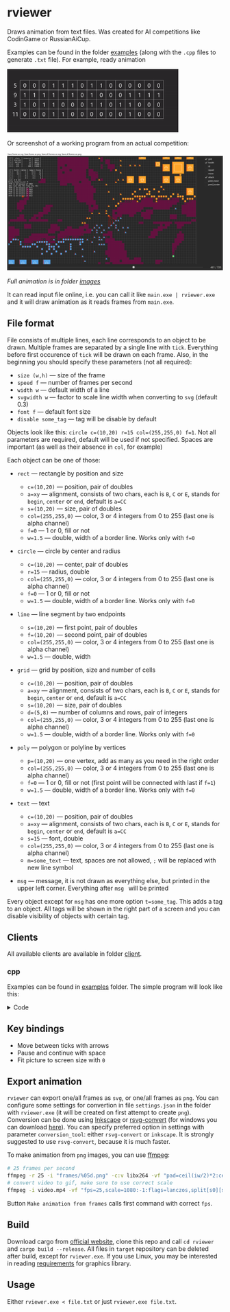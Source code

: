 # rviewer

Draws animation from text files. Was created for AI competitions like CodinGame or RussianAiCup.

Examples can be found in the folder [examples](/examples) (along with the `.cpp` files to generate `.txt` file). For example, ready animation

<img src="examples/example1.gif" width="400">

Or screenshot of a working program from an actual competition:

<img src="images/image1.png" width="800">

_Full animation is in folder [images](/images)_

It can read input file online, i.e. you can call it like `main.exe | rviewer.exe` and it will draw animation as it reads frames from `main.exe`.

## File format
File consists of multiple lines, each line corresponds to an object to be drawn. Multiple frames are separated by a single line with `tick`. Everything before first occurence of `tick` will be drawn on each frame. Also, in the beginning you should specify these parameters (not all required):

+ `size (w,h)` &mdash; size of the frame
+ `speed f` &mdash; number of frames per second
+ `width w` &mdash; default width of a line
+ `svgwidth w` &mdash; factor to scale line width when converting to `svg` (default 0.3)
+ `font f` &mdash; default font size
+ `disable some_tag` &mdash; tag will be disable by default

Objects look like this: `circle c=(10,20) r=15 col=(255,255,0) f=1`. Not all parameters are required, default will be used if not specified. Spaces are important (as well as their absence in `col`, for example)

Each object can be one of those:
+ `rect` &mdash; rectangle by position and size 
  + `c=(10,20)` &mdash; position, pair of doubles
  + `a=xy` &mdash; alignment, consists of two chars, each is `B`, `C` or `E`, stands for `begin`, `center` or `end`, default is `a=CC`
  + `s=(10,20)` &mdash; size, pair of doubles
  + `col=(255,255,0)` &mdash; color, 3 or 4 integers from 0 to 255 (last one is alpha channel)
  + `f=0` &mdash; 1 or 0, fill or not
  + `w=1.5` &mdash; double, width of a border line. Works only with `f=0`

+ `circle` &mdash; circle by center and radius
  + `c=(10,20)` &mdash; center, pair of doubles
  + `r=15` &mdash; radius, double
  + `col=(255,255,0)` &mdash; color, 3 or 4 integers from 0 to 255 (last one is alpha channel)
  + `f=0` &mdash; 1 or 0, fill or not
  + `w=1.5` &mdash; double, width of a border line. Works only with `f=0`

+ `line` &mdash; line segment by two endpoints
  + `s=(10,20)` &mdash; first point, pair of doubles
  + `f=(10,20)` &mdash; second point, pair of doubles
  + `col=(255,255,0)` &mdash; color, 3 or 4 integers from 0 to 255 (last one is alpha channel)
  + `w=1.5` &mdash; double, width

+ `grid` &mdash; grid by position, size and number of cells
  + `c=(10,20)` &mdash; position, pair of doubles
  + `a=xy` &mdash; alignment, consists of two chars, each is `B`, `C` or `E`, stands for `begin`, `center` or `end`, default is `a=CC`
  + `s=(10,20)` &mdash; size, pair of doubles
  + `d=(5,8)` &mdash; number of columns and rows, pair of integers
  + `col=(255,255,0)` &mdash; color, 3 or 4 integers from 0 to 255 (last one is alpha channel)
  + `w=1.5` &mdash; double, width of a border line. Works only with `f=0`

+ `poly` &mdash; polygon or polyline by vertices
  + `p=(10,20)` &mdash; one vertex, add as many as you need in the right order
  + `col=(255,255,0)` &mdash; color, 3 or 4 integers from 0 to 255 (last one is alpha channel)
  + `f=0` &mdash; 1 or 0, fill or not (first point will be connected with last if `f=1`)
  + `w=1.5` &mdash; double, width of a border line. Works only with `f=0`

+ `text` &mdash; text
  + `c=(10,20)` &mdash; position, pair of doubles
  + `a=xy` &mdash; alignment, consists of two chars, each is `B`, `C` or `E`, stands for `begin`, `center` or `end`, default is `a=CC`
  + `s=15` &mdash; font, double
  + `col=(255,255,0)` &mdash; color, 3 or 4 integers from 0 to 255 (last one is alpha channel)
  + `m=some_text` &mdash; text, spaces are not allowed, `;` will be replaced with new line symbol

+ `msg` &mdash; message, it is not drawn as everything else, but printed in the upper left corner. Everything after `msg ` will be printed

Every object except for `msg` has one more option `t=some_tag`. This adds a tag to an object. All tags will be shown in the right part of a screen and you can disable visibility of objects with certain tag.

## Clients
All available clients are available in folder [client](/clients).
### cpp
Examples can be found in [examples](/examples) folder. The simple program will look like this:
<details>
  <summary>Code</summary>
  
  ```cpp
  Init().size({W * (m + 1), W * (n + 1)}).speed(1.5);
  Tick();
  Rect({10, 20}, {4, 3}).fill(0).color(Color::red).align('B', 'C');
  Text(to_string(123)).center({25, 35}).font(7.5).color(Color::white);
  
  // object is drawn in destructor
  auto rect = Rect({10, 20}, {4, 3}).fill(1).color(Color::orange);  // prints nothing
  rect.align('C', 'E');
  rect.tag("some_tag");
  rect.draw();  // prints rectangle with alignment and tag
  // if you don't call draw, it will be drawn in destructor anyway
  // if you don't want that, set rect.drawn_ = true
  ```
  
</details>

## Key bindings
+ Move between ticks with arrows
+ Pause and continue with space
+ Fit picture to screen size with `0`

## Export animation
`rviewer` can export one/all frames as `svg`, or one/all frames as `png`. You can configure some settings for convertion in file `settings.json` in the folder with `rviewer.exe` (it will be created on first attempt to create `png`). Conversion can be done using [Inkscape](https://inkscape.org/release) or [rsvg-convert](http://manpages.ubuntu.com/manpages/xenial/man1/rsvg-convert.1.html) (for windows you can download [here](https://community.chocolatey.org/packages/rsvg-convert)). You can specify preferred option in settings with parameter `conversion_tool`: either `rsvg-convert` or `inkscape`. It is strongly suggested to use `rsvg-convert`, because it is much faster.

To make animation from `png` images, you can use [ffmpeg](https://www.ffmpeg.org/):
```bash
# 25 frames per second
ffmpeg -r 25 -i "frames/%05d.png" -c:v libx264 -vf "pad=ceil(iw/2)*2:ceil(ih/2)*2" -pix_fmt yuv420p video.mp4
# convert video to gif, make sure to use correct scale
ffmpeg -i video.mp4 -vf "fps=25,scale=1080:-1:flags=lanczos,split[s0][s1];[s0]palettegen[p];[s1][p]paletteuse" -loop 0 out.gif
```

Button `Make animation from frames` calls first command with correct `fps`.

## Build
Download cargo from [official website](https://doc.rust-lang.org/cargo/getting-started/installation.html), clone this repo and call `cd rviewer` and `cargo build --release`. All files in `target` repository can be deleted after build, except for `rviewer.exe`. If you use Linux, you may be interested in reading [requirements](https://github.com/linebender/druid#linux) for graphics library.

## Usage
Either `rviewer.exe < file.txt` or just `rviewer.exe file.txt`.
